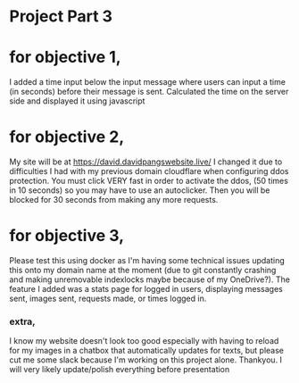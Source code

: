 # Project Part 3
# for objective 1, 
I added a time input below the input message where users can input a time (in seconds) before their message is sent.
Calculated the time on the server side and displayed it using javascript

# for objective 2,
My site will be at https://david.davidpangswebsite.live/ I changed it due to difficulties I had with my previous domain cloudflare when configuring ddos protection.
You must click VERY fast in order to activate the ddos, (50 times in 10 seconds) so you may have to use an autoclicker. Then you will be blocked for 30 seconds from making 
any more requests.

# for objective 3,
Please test this using docker as I'm having some technical issues updating this onto my domain name at the moment (due to git constantly 
crashing and making unremovable indexlocks maybe because of my OneDrive?).
The feature I added was a stats page for logged in users, displaying messages sent, images sent, requests made, or times logged in. 

### extra,
I know my website doesn't look too good especially with having to reload for my images in a chatbox
that automatically updates for texts, but please cut me some slack because I'm working on this project alone. Thankyou.
I will very likely update/polish everything before presentation
